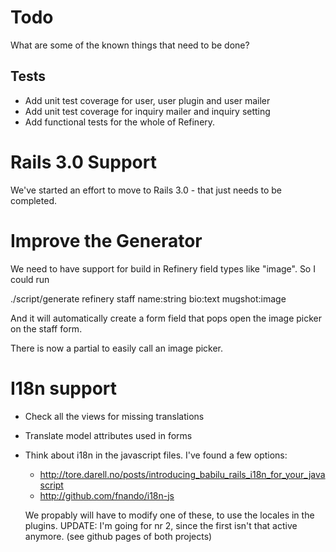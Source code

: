 # Todo

What are some of the known things that need to be done?

## Tests

* Add unit test coverage for user, user plugin and user mailer
* Add unit test coverage for inquiry mailer and inquiry setting
* Add functional tests for the whole of Refinery.

# Rails 3.0 Support

We've started an effort to move to Rails 3.0 - that just needs to be completed.

# Improve the Generator

We need to have support for build in Refinery field types like "image". So I could run

  ./script/generate refinery staff name:string bio:text mugshot:image
  
And it will automatically create a form field that pops open the image picker on the staff form.

There is now a partial to easily call an image picker.

# I18n support

* Check all the views for missing translations
* Translate model attributes used in forms
* Think about i18n in the javascript files. I've found a few options:
  - http://tore.darell.no/posts/introducing_babilu_rails_i18n_for_your_javascript
  - http://github.com/fnando/i18n-js

  We propably will have to modify one of these, to use the locales in the plugins.
  UPDATE: I'm going for nr 2, since the first isn't that active anymore. (see github pages of both projects)

